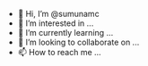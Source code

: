 - 👋 Hi, I’m @sumunamc
- 👀 I’m interested in ...
- 🌱 I’m currently learning ...
- 💞️ I’m looking to collaborate on ...
- 📫 How to reach me ...

<!---
sumunamc/sumunamc is a ✨ special ✨ repository because its `README.md` (this file) appears on your GitHub profile.
You can click the Preview link to take a look at your changes.
--->
